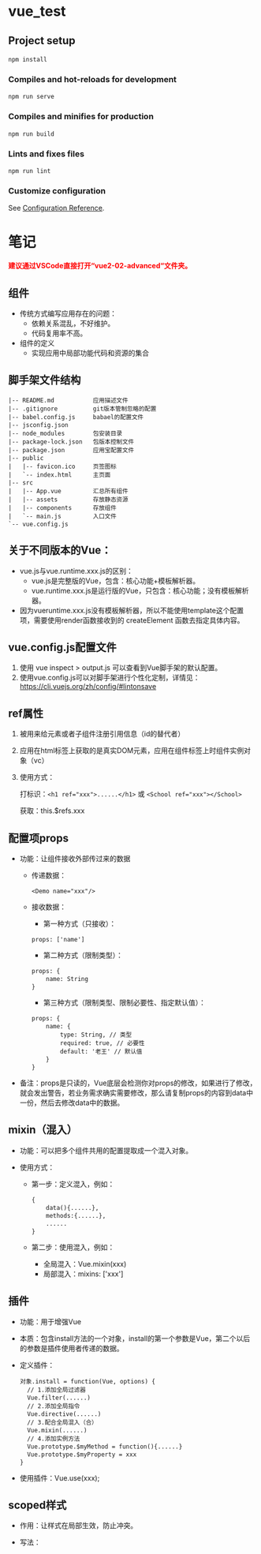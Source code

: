 # vue_test

## Project setup
```
npm install
```

### Compiles and hot-reloads for development
```
npm run serve
```

### Compiles and minifies for production
```
npm run build
```

### Lints and fixes files
```
npm run lint
```

### Customize configuration
See [Configuration Reference](https://cli.vuejs.org/config/).



# 笔记

<span style="color:red;font-weight:bold;">建议通过VSCode直接打开“vue2-02-advanced“文件夹。</span>

## 组件

- 传统方式编写应用存在的问题：
  - 依赖关系混乱，不好维护。
  - 代码复用率不高。
- 组件的定义
  - 实现应用中局部功能代码和资源的集合

## 脚手架文件结构

```shell
|-- README.md			应用描述文件
|-- .gitignore			git版本管制忽略的配置
|-- babel.config.js		babael的配置文件
|-- jsconfig.json		
|-- node_modules		包安装目录
|-- package-lock.json	包版本控制文件
|-- package.json		应用宝配置文件
|-- public
|   |-- favicon.ico		页签图标
|   `-- index.html		主页面
|-- src
|   |-- App.vue			汇总所有组件
|   |-- assets			存放静态资源
|   |-- components		存放组件
|   `-- main.js			入口文件
`-- vue.config.js
```



## 关于不同版本的Vue：

- vue.js与vue.runtime.xxx.js的区别：
  - vue.js是完整版的Vue，包含：核心功能+模板解析器。
  - vue.runtime.xxx.js是运行版的Vue，只包含：核心功能；没有模板解析器。
- 因为vueruntime.xxx.js没有模板解析器，所以不能使用template这个配置项，需要使用render函数接收到的 createElement 函数去指定具体内容。



## vue.config.js配置文件

1. 使用 vue inspect > output.js 可以查看到Vue脚手架的默认配置。
2. 使用vue.config.js可以对脚手架进行个性化定制，详情见：https://cli.vuejs.org/zh/config/#lintonsave

## ref属性

1. 被用来给元素或者子组件注册引用信息（id的替代者）

2. 应用在html标签上获取的是真实DOM元素，应用在组件标签上时组件实例对象（vc）

3. 使用方式：

   打标识：`<h1 ref="xxx">......</h1>` 或 `<School ref="xxx"></School>`

   获取：this.$refs.xxx

## 配置项props

- 功能：让组件接收外部传过来的数据

  - 传递数据：

    ```vue
    <Demo name="xxx"/>
    ```

  - 接收数据：

    - 第一种方式（只接收）：

    ```vue
    props: ['name']
    ```

    - 第二种方式（限制类型）：

    ```vue
    props: {
    	name: String
    }
    ```

    - 第三种方式（限制类型、限制必要性、指定默认值）：

    ```shell
    props: {
    	name: {
    		type: String, // 类型
    		required: true, // 必要性
    		default: '老王' // 默认值
    	}
    }
    ```

- 备注：props是只读的，Vue底层会检测你对props的修改，如果进行了修改，就会发出警告，若业务需求确实需要修改，那么请复制props的内容到data中一份，然后去修改data中的数据。

## mixin（混入）

- 功能：可以把多个组件共用的配置提取成一个混入对象。

- 使用方式：

  - 第一步：定义混入，例如：

    ```vue
    {
    	data(){......},
    	methods:{......},
    	......
    }
    ```

  - 第二步：使用混入，例如：

    - 全局混入：Vue.mixin(xxx)
    - 局部混入：mixins: ['xxx']



## 插件

- 功能：用于增强Vue

- 本质：包含install方法的一个对象，install的第一个参数是Vue，第二个以后的参数是插件使用者传递的数据。

- 定义插件：

  ```vue
  对象.install = function(Vue, options) {
  	// 1.添加全局过滤器
  	Vue.filter(......)
  	// 2.添加全局指令
  	Vue.directive(......)
  	// 3.配合全局混入（合）
  	Vue.mixin(......)
  	// 4.添加实例方法
  	Vue.prototype.$myMethod = function(){......}
  	Vue.prototype.$myProperty = xxx
  }
  ```

- 使用插件：Vue.use(xxx);



## scoped样式

- 作用：让样式在局部生效，防止冲突。

- 写法：

  <style scoped>

## 总结TodoList案例

- 组件化编码流程：
  - 拆分静态组件：组件要按照功能点拆分，命名不要与html元素冲突。
  - 实现动态组件：考虑好数据的存放位置，数据是一个组件在用，还是一些组件在用：
    - 一个组件在用：放在组件自身即可。
    - 一些组件在用：放在他们共同的父组件上（<span style="color:red">状态提升</span>）
  - 实现交互：从绑定事件开始。
- props适用于：
  - 父组件==>子组件通信。
  - 子组件==>父组件通信（要求父先给子一个函数）
- 使用v-model时要切记：v-model绑定的值不能是props传过来的值，因为props是不可以修改的！
- props穿过来的若是对象类型的值，修改对象中的属性时Vue不会报错，但不推荐这样做。



## webStorage

- 存储内容大小一般支持5MB左右（不同浏览器可能还不一样）
- 浏览器端通过window.sessionStorage和window.localStorage属性来实现本地存储机制。
- 相关API：
  - xxxStorage.setItem('key', 'value');
    - 该方法接受一个键和值作为参数，会把键值对添加到存储中，如果键名存在，则更新其对应的值。
  - xxxStorage.getItem('person');
    - 该方法接受一个键名作为参数，返回键名对应的值。
  - xxxStorage.removeItem('key')
    - 该方法接受一个键名作为参数，并把该键名从存储中删除。
  - xxxStorage.clear()
    - 该方法会清空存储中的所有数据。
- 备注：
  - sessionStorage存储的内容会随着浏览器窗口关闭而消失。
  - localStorage存储的内容，需要手动清除才会消失。
  - xxxStorage.getItem(xxx)，如果xxx对应的value获取不到，那么getItem的返回值是null。
  - JSON.parse(null)的结果依然是null.



## 组件的自定义事件

- 一种组件间通信的方式，适用于<span style="color:red;font-weight:bold;">子组件==>父组件</span>

- 使用场景：A是父组件，B是子组件，B想给A传数据，那么就要在A中给B绑定自定义事件（<span style="color:red;font-weight:bold;">事件的回调在A中</span>）。

- 绑定自定义事件：

  - 第一种方式，在父组件中：

    ```vue
    <Demo @atguigu="test"/> 
    // 或者
    <Demo v-on:atguigu="test"/>
    ```

  - 第二种方式，在父组件中：

    ```vue
    <Demo ref="demo"/>
    ......
    mounted() {
    	this.$refs.xxx.$on('atguigu', this.test);
    }
    ```

  - 若想让自定义事件只能触发一次，可以使用`once`修饰符，或`$once`方法。

- 触发自定义事件：`this.$emit('atguigu',数据)`。

- 解绑自定义事件：`this.$off('atguigu')`。

- 组件上也可以绑定原生DOM事件，需要使用`native`修饰符。

- 注意：通过`this.$refs.xxx.$on('atguigu',回调)`绑定自定义事件时，回调<span style="color:red;font-weight:bold;">要么配置在methods中，要么用箭头函数</span>，否则this指向会出问题！！！



## 全局事件总线（GlobalEventBus）

- 一种组件间通信的方式，适用于<span style="color:red;font-weight:bold;">任意组件间通信</span>。

- 安装全局事件总线：

  ```js
  new Vue({
  	......
      beforeCreate() {
  		Vue.prototype.$bus = this; // 安装全局事件总线，￥bus就是当前应用的vm
  	},
      ......
  })
  ```

- 使用全局事件总线：

  - 接收数据：A组件想接收数据，则在A组件中给$bus绑定自定义事件<span style="color:red;font-weight:bold;">回调留在A组件自身</span>。

    ```js
    methods(){
        demo(data){......}
    }
    ......
    mounted(){
        this.$bus.$on('xxx', this.dmeo);
    }
    ```

  - 提供数据：`this.$but.$emit('xxx', 数据)`

- 最好在beforeDestroy钩子中，用$off去解绑<span style="color:red;font-weight:bold;">当前组件所用到的</span>事件。



## 消息订阅与发布

- 一种组件间通信的方式，适用于<span style="color:red;font-weight:bold;">任意组件间通信</span>。

- 使用步骤：

  - 安装pubsub：`npm i pubsub-js`

  - 引入：`import pubsub from 'pubsub-js'`

  - 接收数据：A组件想接收数据，则在A组件中订阅消息，订阅的<span style="color:red;font-weight:bold;">回调留在A组件自身</span>。

    ```js
    methods(){
        demo(data){......}
    }
    ......
    mounted(){
        this.pid = pubsub.subscribe('xxx', this.demo); // 订阅消息
    }
    ```

  - 提供数据：`pubsub.subscribe('xxx', 数据);`

  - 最好在beforeDestroy钩子中，用`pubsub.unsubscribe(this.pid)`去<span style="color:red;font-weight:bold;">取消订阅</span>。

## nextTick

- 语法：`this.$nextTick(回调函数)`
- 作用：在下一次DOM更新结束后执行其指定的回调。
- 什么时候用：当改变数据后，要基于更新后的新DOM进行某些操作时，要在nextTick所指定的回调函数中执行。



## Vue封装的过度与动画

- 作用：在插入、更新或移除DOM元素时，在合适的时候给元素添加样式类名。
- 图示：

![image-20231022110154447](images/image-20231022110154447.png)

- 写法：

  - 准备好样式：

    - 元素进入的样式：
      1. v-enter：进入的起点
      2. v-enter-active：进入过程中
      3. v-enter-to：进入的终点
    - 元素离开的样式：
      1. v-leave：离开的起点
      2. v-leave-active：离开过程中
      3. v-leave-to：离开的重点

  - 使用`<transition>`包裹要过度的元素，并配置name属性：

    ```vue
    <transition name="hello">
    	<h1 v-show="isShow">
            你好啊！
        </h1>
    </transition>
    ```

  - 备注：若有多个元素需要过度，则需要使用：`<transition-group>`，且每个元素都要指定`key`值。

- 利用三方动画库

  - https://animate.style/

  - 安装

    ```shell
    npm i animate.css
    ```

  - 引入

    ```js
    import "animate.css";
    ```

  - 示例

    ```vue
    <transition-group
      name="animate__animated animate__bounce"
      appear
      enter-active-class="animate__swing"
      leave-active-class="animate__backOutUp"
    >
      <h1 v-show="isShow" key="1">你好啊！</h1>
      <h1 v-show="!isShow" key="2">尚硅谷！</h1>
    </transition-group>
    ```


## Vue脚手架配置代理

本示例用到的后端服务是`test_proxy_server`，执行`node server1`和`node server2`即可。

- 方法一

  - 在vue.config.js中添加如下配置：

  ```js
  // 开启代理服务器（方式一）
  devServer: {
      proxy: 'http://localhost:5000'
  },
  ```

  - 说明：
    - 优点：配置简单，请求资源时直接发给前端（8080）即可。
    - 缺点：不能配置多个代理，不能灵活的控制请求是否走代理。
    - 工作方式：若按照上述配置代理，当请求了前端不存在的资源时，那么该请求会转发给服务器（优先匹配前端资源）。

- 方法二

  - 编写vue.config.js配置具体代理规则

    ```js
    // 开启代理服务器（方式二）
    devServer: {
        proxy: {
          '/api': {
            target: 'http://localhost:5000', // 代理目标的基础路径
            pathRewrite: { '^/api': '' }
            // ws: true, // 用于支持websocket
            // changeOrigin: true // 用于控制请求头中的host值
          },
          '/demo': {
            target: 'http://localhost:5001', // 代理目标的基础路径
            pathRewrite: { '^/demo': '' }
            // ws: true, // 用于支持websocket
            // changeOrigin: true // 用于控制请求头中的host值
          },
        }
    }
    ```

  - 说明：

    - 优点：可以配置多个代理，且可以灵活的控制请求是否走代理。
    - 缺点：配置略微繁琐，请求资源时必须加前缀。

## 插槽

- 作用：让父组件可以向子组件指定位置插入html结构，也是一种组件间通信的方式，适用于<span style="color:red;font-weight:bold;">父组件==>子组件</span>

- 分类：默认插槽、具名插槽、作用域插

- 使用方式：

  1. 默认插槽：

     ```vue
     父组件中：
     <Category>
     	<div>
             html结构1
         </div>
     </Category>
     子组件中：
     <template>
     	<div>
             <!-- 定义插槽 -->
             <slot>插槽默认内容......</slot>
         </div>
     </template>
     ```

  2. 具名插槽

     ```vue
     父组件中：
     <Category>
     	<template slot="center">
         	<div>
                 html结构1
             </div>
         </template>
     	<template v-slot:footer>
         	<div>
                 html结构2
             </div>
         </template>
     </Category>
     子组件中：
     <template>
     	<div>
             <!-- 定义插槽 -->
             <slot name="center">插槽默认内容......</slot>
             <slot name="footer">插槽默认内容......</slot>
         </div>
     </template>
     ```

  3. 作用域插槽：

     1. 理解：<span style="color:red;font-weight:bold;">数据在组件的自身上，但根据数据生成的结构需要组件的使用者来决定。</span>（games数据在Category组件中，但使用数据所遍历出来的结构由App组件决定）

     2. 具体编码：

        ```vue
        父组件中：
        <Category>
            <template scope="scopeData">
            	<!-- 生成的是ul列表 -->
        		<ul>
        			<li v-for="(item, idx) in scopeData.games" :key="idx">
                    	{{ item }}
                	</li>
                </ul>
            </template>
            <template slot-scope="scopeData">
            	<!-- 生成的是h4标题 -->
                <h4 v-for="(item, idx) in scopeData.games" :key="idx">
                    {{ item }}
                </h4>
            </template>
        </Category>
        子组件中：
        <template>
        	<div>
                <slot :games="games"></slot>
            </div>
        </template>
        <script>
        	export default {
                name: 'Category',
                props: ['title'],
                // 数据在子组件自身
                data() {
                    return {
                        games: ["红色警戒", "穿越火线", "劲舞团", "超级玛丽"],
                    }
                }
            }
        </script>
        ```


## Vuex

### Vuex是什么？

1. 概念：专门在Vue中实现集中式状态（数据）管理的一个Vue插件，对Vue应用中多个组件的共享状态进行集中式的管理（读/写），也是一种组件间通信的方式，且适用于任意组件间通信。
2. Github地址： https://github.com/vuejs/vuex

- 安装

```shell
npm i vuex@3
```

### 什么时候使用Vuex

1. 多个组件依赖于同一状态
2. 来自不同组件的行为需要变更同一状态

### 搭建Vuex环境

1. 创建文件：`src/store/index.js`

```js
// 该文件用于创建Vuex中最为核心的store

// 引入Vue
import Vue from 'vue'
// 引入Vuex
import Vuex from 'vuex'
// 使用插件
Vue.use(Vuex)

// 准备actions——用于响应组件中的动作
const actions = {}
// 准备mutations——用于操作数据(state)
const mutations = {}
// 准备state——用于存储数据
const state = {}

// 创建并暴露store
export default new Vuex.Store({
  actions: actions,
  mutations,
  state,
});
```

2. 在`main.js`中创建vm时传入`store`配置项

````js
......
// 引入store
import store from './store'
......

// 创建vm
new Vue({
    el: '#app',
    render: h=> h(App),
    store
})
````

### 基本使用

1. 初始化数据`state`、配置`actions`、配置`mutations`、操作文件`store.js`

```js
// 该文件用于创建Vuex中最为核心的store

// 引入Vue
import Vue from 'vue'
// 引入Vuex
import Vuex from 'vuex'
// 使用插件
Vue.use(Vuex)

// 准备actions——用于响应组件中的动作
const actions = {
  jia: function (context, value) {
    console.log('actions->jia被调用了');
    context.commit('JIA', value);
  },
}
// 准备mutations——用于操作数据(state)
const mutations = {
  JIA: function (mutations, value) {
    console.log('actions->JIA被调用了');
    state.sum += value;
  }
}
// 准备state——用于存储数据
const state = {
  sum: 0, // 当前的和
}

// 创建并暴露store
export default new Vuex.Store({
  actions: actions,
  mutations,
  state,
});
```

2. 组件中读取Vuex中的数据：`$store.state.sum`
3. 组件中修改Vuex中的数据：`$store.dispatch('action中的方法名', 数据)`或者`$store.commit('mutations中的方法名','数据')`

> 备注：若没有网络请求或其他业务逻辑，组件中也可以越过actions，即不写`dispatch`，直接编写`commit`。

### getters的使用

1. 概念：当state中的数据需要经过加工后再使用时，可以使用getters加工。
2. 在`store.js`中追加`getters`配置

```js
......
const getters = {
    bigSum(state) {
        return state.sum * 10;
    }
}
// 创建并暴露store
export default new Vuex.Store({
    ......,
    getters
})
```

3. 组件中读取数据：`$store.getters.bigSum`

### 四个map方法的使用

1. mapState方法：用于帮助我们映射`state`中的数据为计算属性。

```js
computed: {
    // 借助mapState生成计算属性，从state中读取数据。（对象写法）
    ...mapState({ sum: "sum", school: "school", subject: "subject" }),
    // 借助mapState生成计算属性，从state中读取数据。（数组写法）
	...mapState(["sum", "school", "subject"]),
}
```

2. mapGetters方法：用于帮助我们映射`getters`中的数据为计算属性

```js
computed: {
    // 借助mapGetters生成计算属性，从getters中读取数据。（对象写法）
    ...mapGetters({ bigSum: "bigSum" }),
    // 借助mapGetters生成计算属性，从getters中读取数据。（数组写法）
    ...mapGetters(["bigSum"]),
}
```

3. mapActions方法：用于帮助我们生成与`actions`对话的方法，即：包含`$store.dispatch(xxx)`的函数

```js
methods: {
    // 借助mapActions生成对应的方法，方法中会调用dispatch方法去联系actions。（对象写法）
    ...mapActions({ incrementOdd: "jiaOdd", incrementWait: "jiaWait" }),
	// 借助mapActions生成对应的方法，方法中会调用dispatch方法去联系actions。（数组写法）
    ...mapActions(["jiaOdd", "jiaWait"]),
}
```

4. mapMutations方法：用于帮助我们生成与`mutatioins`对话的方法，即：包含`$store.commit(xxx)`的函数

```js
methods: {
    // 借助mapMutations生成对应的方法，方法中会调用commit方法去联系mutations。（对象写法）
    ...mapMutations({ increment: "JIA", decrement: "JIAN" }),
    // 借助mapMutations生成对应的方法，方法中会调用commit方法去联系mutations。（数组写法）
    ...mapMutations(["JIA", "JIAN"]),
}
```

> 备注：mapActions与mapMutations使用时，若需要传递参数需要：在模板中绑定事件时传递参数，否则参数是事件对象。

### 模块化+命名空间

1. 目的：让代码更好维护，让多种数据分类更加明确。
2. 修改`store.js`

```js
const countAbout = {
    namespaced: true, // 开启命名空间
    state: {},
    mutations: {},
    actions: {},
    getters: {}
}
              
const personAbout = {
    namespaced: true, // 开启命名空间
    state: {},
    mutations: {},
    actions: {},
    getters: {}              
}

const store = new Vuex.Store({
	modules: {
		countAbout: countAbout,
		personAbout
	}
})
```

3. 开启命名空间后，组件中读取state数据：

```javascript
// 方式一：自己直接读取
this.$store.state.personAbout.list
// 方式二：借助mapState读取
...mapState('countAbout', ['sum', 'school', 'subject'])
```

4. 开启命名空间后，组件中读取getters数据：

```js
// 方式一：自己直接读取
this.$store.getters['personAbout/firstPersonName']
// 方式二：借助mapGetters读取
...mapGetters('countAbout', ['bigSum'])
```

5. 开启命名空间后，组件中调用dispatch

```js
// 方式一：自己直接dispatch
this.$store.dispatch('personAbout/addPersonWang', person)
// 方式二：借助mapActions
...mapActions('countAbout', {incrementOdd:'jiaOdd', incrementWait:'jiaWait'})
```

6. 开启命名空间后，组件中调用commit

```js
// 方式一：自己直接commit
this.$store.commit('personAbout/ADD_PERSON', person)
// 方式二：
...mapMutations('countAbout', {increment:'JIA', decrement: 'JIAN'})
```



## VueRouter

### 相关理解

#### vue-router的理解

Vue的一个插件库，专门用来实现SPA应用。

![image-20231026124653084](images/image-20231026124653084.png)

#### 对SPA应用的理解

1. 单页Web应用（single page web application，SPA）。
2. 整个应用只有<span style="color:red;font-weight:bold;">一个完整的页面</span>。
3. 点击页面中的导航链接<span style="color:red;font-weight:bold;">不会刷新</span>页面，只会做页面的<span style="color:red;font-weight:bold;">局部更新</span>。
4. 数据需要通过ajax请求获取。

- 安装

```js
npm i vue-router@3
```

#### 路由的理解

- 什么是路由？
  - 一个路由就是一组映射关系（key-value）
  - key为路径，value可能是function或component
- 路由分类
  - 后端路由：
    - 理解：value是functioin，用于处理客户端提交的请求。
    - 工作过程：服务器接收到一个请求时，根据**请求路径**找到匹配的**函数**来处理请求，返回响应数据。
  - 前端路由：
    - 理解：value是component，用于展示页面内容。
    - 工作过程：当浏览器的路径改变时，对应的组件就会显示。

### 基本路由

#### 路由：

1. 理解：一个路由（route）就是一组映射关系（key-value），多个路由需要路由器（router）进行管理。
2. 前端路由：key是路径，value是组件。

#### 1.基本使用

1. 安装vue-router，命令：`npm i vue-router`

2. 应用插件：`Vue.use(VueRouter)`
3. 编写router配置项：

```js
// 该文件专门用于创建整个应用的路由器

// 引入Vue
import Vue from 'vue'
// 引入VueRouter
import VueRouter from "vue-router";
// 使用插件
Vue.use(VueRouter)

// 引入组件
import About from '../components/About.vue'
import Home from '../components/Home.vue'

// 创建一个路由器
export default new VueRouter({
  routes: [
    {
      path: '/about',
      component: About
    },
    {
      path: '/home',
      component: Home
    }
  ]
})
```

4. 实现切换(active-class可配置高亮样式）

```html
<router-link class="list-group-item" active-class="active" to="/about">About</router-link>
```

5. 指定展示位置

```html
<router-view></router-view>
```

#### 2.几个注意点

1. 路由组件通常存放在`pages`文件夹，一般组件通常存放在`components`文件夹。
2. 通过切换，“隐藏”了的路由组件，默认是被销毁的，需要的时候再去挂载。
3. 每个组件都有自己的`$route`属性，里面存储着自己的路由信息。
4. 整个应用只有一个router，可以通过组件的`$router`属性获取到。

#### 3.嵌套路由

1. 配置路由规则，使用children：

```js
export default new VueRouter({
  routes: [
    {
      path: '/about',
      component: About
    },
    {
      path: '/home',
      component: Home,
      children: [ // 通过children配置子级路由
        {
          path: 'news', // 此处一定不要写 /news
          component: News
        },
        {
          path: 'message', // 此处一定不要写 /message
          component: Message
        }
      ]
    }
  ]
})
```

#### 4.路由的query参数

1. 传递参数

```js
<!-- 跳转路由并携带query参数，to的字符串写法 -->
<!-- <router-link
  :to="`/home/message/detail?id=${item.id}&title=${item.title}`"
>
  {{ item.title }}
</router-link> -->

<!-- 跳转路由并携带query参数，to的对象写法【推荐】 -->
<router-link
  :to="{
    path: '/home/message/detail',
    query: {
      id: item.id,
      title: item.title,
    },
  }"
>
  {{ item.title }}
</router-link>
```

2. 接收参数

```js
$route.query.id
$route.query.title
```

#### 5.命名路由

1. 作用：可以简化路由的跳转。

2. 如何使用

   1. 给路由命名

   ```json
   {
       path: '/demo',
       component: Demo,
       children: [
           {
               path: 'test',
               component: Test,
               children: [
                   {
                       name: 'hello', // 给路由命名
                       path: 'welcome',
                       component: Hello,
                   }
               ]
           }
       ]
   }
   ```

   2. 简化跳转

   ```html
   <!-- 简化钱，需要写完整的路径 -->
   <router-link to="/demo/test/welcome">跳转</router-link>
   
   <!-- 简化后，直接通过名字调整 -->
   <router-link :to="{name: 'hello'}">跳转</router-link>
   ```

   #### 6.路由的params参数

   1. 配置路由，声明接收params参数

   ```json
   {
     path: '/home',
     component: Home,
     children: [ // 通过children配置子级路由
       {
         path: 'news', // 此处一定不要写 /news
         component: News
       },
       {
         path: 'message', // 此处一定不要写 /message
         component: Message,
         children: [
           {
             name: 'xiangqing',
             path: 'detail/:id/:title',
             component: Detail
           },
         ]
       }
     ]
   }
   ```

   2. 传递参数

   ```html
   <!-- 跳转路由并携带params参数，to的字符串写法 -->
   <router-link :to="`/home/message/detail/${item.id}/${item.title}`">
     {{ item.title }}
   </router-link>
   
   <!-- 跳转路由并携带params参数，to的对象写法【推荐】 -->
   <router-link
     :to="{
       name: 'xiangqing', // 无法使用path参数
       params: {
         id: item.id,
         title: item.title,
       },
     }"
   >
     {{ item.title }}
   </router-link>
   ```

   > 特别注意：路由携带params参数时，若使用to的对象写法，则不能使用path配置项，必须使用name配置！

   3. 接收参数

   ```js
   $route.params.id
   $route.params.title
   ```

   #### 7.路由的props配置

   > 作用：让路由组件更方便的收到参数

   ```json
   {
     name: 'xiangqing',
     path: 'detail/:id/:title',
     component: Detail,
     // props的第一种写法，值为对象，该对象中的所有key-value都会以props的形式传递给Detail组件
     // props: { a: 1, b: 'hello' }
     // props的第二种写法，值为布尔值，若布尔值为真，就会把该路由组件收到的所有params参数，以props的形式传递给Detail组件
     props: true,
     // 第三种写法，props值为函数，该函数返回的对象中每一组key-value都会通过props传给Detail组件
     props($route) {
       return {
         id: $route.params.id,
         title: $route.params.title
       }
     }
   },
   ```

   

   

   

   

   























​	



